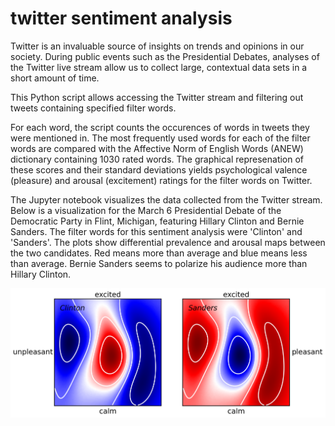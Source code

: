 # twitter sentiment analysis

Twitter is an invaluable source of insights on trends and opinions in our society. During public events such as the Presidential Debates, analyses of the Twitter live stream allow us to collect large, contextual data sets in a short amount of time. 

This Python script allows accessing the Twitter stream and filtering out tweets containing specified filter words.

For each word, the script counts the occurences of words in tweets they were mentioned in. The most frequently used words for each of the filter words are compared with the Affective Norm of English Words (ANEW) dictionary containing 1030 rated words. The graphical represenation of these scores and their standard deviations yields psychological valence (pleasure) and arousal (excitement) ratings for the filter words on Twitter. 

The Jupyter notebook visualizes the data collected from the Twitter stream. Below is a visualization for the March 6 Presidential Debate of the Democratic Party in Flint, Michigan, featuring Hillary Clinton and Bernie Sanders. The filter words for this sentiment analysis were 'Clinton' and 'Sanders'. The plots show differential prevalence and arousal maps between the two candidates. Red means more than average and blue means less than average. Bernie Sanders seems to polarize his audience more than Hillary Clinton.

![My image](https://github.com/ahwkuepper/twitter_sentiment_analysis/blob/master/plots/difference_maps_democrats.png)
